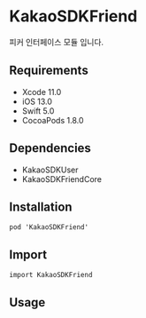 # KakaoSDKFriend

피커 인터페이스 모듈 입니다.

## Requirements
- Xcode 11.0
- iOS 13.0
- Swift 5.0
- CocoaPods 1.8.0

## Dependencies
- KakaoSDKUser
- KakaoSDKFriendCore

## Installation
```
pod 'KakaoSDKFriend'
```

## Import
```
import KakaoSDKFriend
```

## Usage
